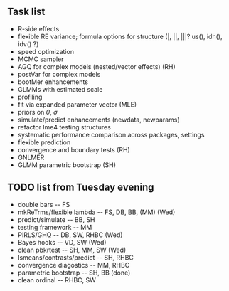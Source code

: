 ## Task list

* R-side effects
* flexible RE variance; formula options for structure (|, ||, |||?  us(), idh(), idv() ?)
* speed optimization
* MCMC sampler
* AGQ for complex models (nested/vector effects) (RH)
* postVar for complex models
* bootMer enhancements
* GLMMs with estimated scale
 * profiling
 * fit via expanded parameter vector (MLE)
* priors on $\theta$, $\sigma$
* simulate/predict enhancements (newdata, newparams)
* refactor lme4 testing structures
* systematic performance comparison across packages, settings
* flexible prediction 
* convergence and boundary tests (RH)
* GNLMER
* GLMM parametric bootstrap (SH)


## TODO list from Tuesday evening 

* double bars -- FS
* mkReTrms/flexible lambda -- FS, DB, BB, (MM) (Wed)
* predict/simulate -- BB, SH
* testing framework -- MM
* PIRLS/GHQ -- DB, SW, RHBC (Wed)
* Bayes hooks -- VD, SW (Wed)
* clean pbkrtest -- SH, MM, SW (Wed)
* lsmeans/contrasts/predict -- SH, RHBC
* convergence diagostics -- MM, RHBC
* parametric bootstrap -- SH, BB (done)
* clean ordinal -- RHBC, SW
